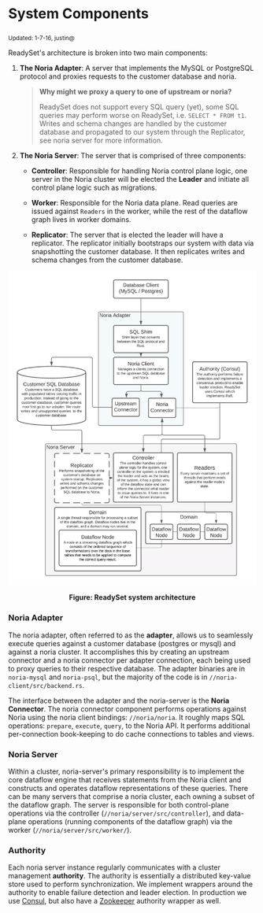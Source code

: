 # System Components
<sub> Updated: 1-7-16, justin@ </sub>

ReadySet's architecture is broken into two main components:
  1. **The Noria Adapter**: A server that implements the MySQL or PostgreSQL protocol and proxies requests to the customer database and
     noria.

     > <b>Why might we proxy a query to one of upstream or noria?</b>
     >
     > ReadySet does not support every SQL query (yet), some SQL queries may perform worse on ReadySet, i.e. `SELECT * FROM t1`.
     > Writes and schema changes are handled by the customer database and propagated to our system through the Replicator, see noria server for
     > more information.

  2. **The Noria Server**: The server that is comprised of three components:
       * **Controller**: Responsible for handling Noria control plane logic, one server in the Noria cluster will be elected the **Leader** and
         initiate all control plane logic such as migrations.

       * **Worker**: Responsible for the Noria data plane. Read queries are issued against `Readers` in the worker, while the rest of the dataflow
                     graph lives in worker domains.

       * **Replicator**: The server that is elected the leader will have a replicator. The replicator initially bootstraps our system with data via
                         snapshotting the customer database. It then replicates writes and schema changes from the customer database.

![System Components](./images/architecture.png)
<p align="center">
<b>Figure: ReadySet system architecture</b>
</p>


### Noria Adapter

The noria adapter, often referred to as the **adapter**, allows us to seamlessly execute queries
against a customer database (postgres or mysql) and against a noria cluster. It accomplishes this by creating an
upstream connector and a noria connector per adapter connection, each being used to proxy queries to their
respective database. The adapter binaries are in `noria-mysql` and `noria-psql`, but the majority of the code
is in `//noria-client/src/backend.rs`.

The interface between the adapter and the noria-server is the **Noria Connector**. The noria connector component performs
operations against Noria using the noria client bindings: `//noria/noria`. It
roughly maps SQL operations: `prepare`, `execute`, `query`, to the Noria API. It performs additional per-connection
book-keeping to do cache connections to tables and views.

### Noria Server
Within a cluster, noria-server's primary responsibility is to implement the core dataflow engine that receives
statements from the Noria client and constructs and operates dataflow representations of these queries. There can be
many servers that comprise a noria cluster, each owning a subset of the dataflow graph. The server is responsible for
both control-plane operations via the controller (`//noria/server/src/controller`), and data-plane operations (running
components of the dataflow graph) via the worker (`//noria/server/src/worker/`).

### Authority
Each noria server instance regularly communicates with a cluster management **authority**. The authority is essentially
a distributed key-value store used to perform synchronization. We implement wrappers around the authority to enable
failure detection and leader election. In production we use [Consul](https://www.consul.io/), but also have a
[Zookeeper](https://zookeeper.apache.org/) authority wrapper as well.
